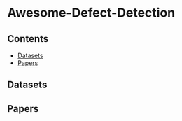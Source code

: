 # Awesome-Defect-Detection

## Contents
* [Datasets](#datasets)
* [Papers](#papers)

## Datasets


## Papers
